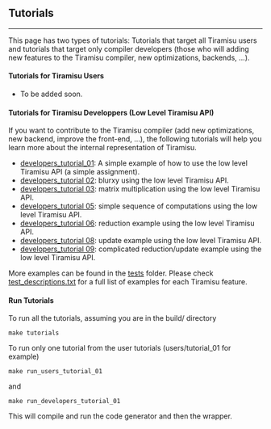 ## Tutorials
--------------

This page has two types of tutorials: Tutorials that target all Tiramisu users and tutorials that target only compiler developers (those who will adding new features to the Tiramisu compiler, new optimizations, backends, ...).

#### Tutorials for Tiramisu Users
- To be added soon.

#### Tutorials for Tiramisu Developpers (Low Level Tiramisu API)

If you want to contribute to the Tiramisu compiler (add new
optimizations, new backend, improve the front-end, ...), the following
tutorials will help you learn more about the internal representation
of Tiramisu.

- [developers_tutorial_01](tutorials/developers/tutorial_01/tutorial_01.cpp): A simple example of how to use the low level Tiramisu API (a simple assignment).
- [developers_tutorial 02](tutorials/developers/tutorial_02/tutorial_02.cpp): blurxy using the low level Tiramisu API.
- [developers_tutorial 03](tutorials/developers/tutorial_03/tutorial_03.cpp): matrix multiplication using the low level Tiramisu API.
- [developers_tutorial 05](tutorials/developers/tutorial_05/tutorial_05.cpp): simple sequence of computations using the low level Tiramisu API.
- [developers_tutorial 06](tutorials/developers/tutorial_06/tutorial_06.cpp): reduction example using the low level Tiramisu API.
- [developers_tutorial 08](tutorials/developers/tutorial_08/tutorial_08.cpp): update example using the low level Tiramisu API.
- [developers_tutorial 09](tutorials/developers/tutorial_09/tutorial_09.cpp): complicated reduction/update example using the low level Tiramisu API.

More examples can be found in the [tests](tests/) folder. Please check [test_descriptions.txt](tests/test_descriptions.txt) for a full list of examples for each Tiramisu feature.

#### Run Tutorials

To run all the tutorials, assuming you are in the build/ directory

    make tutorials
    
To run only one tutorial from the user tutorials (users/tutorial_01 for example)

    make run_users_tutorial_01

and

    make run_developers_tutorial_01
    
This will compile and run the code generator and then the wrapper.

